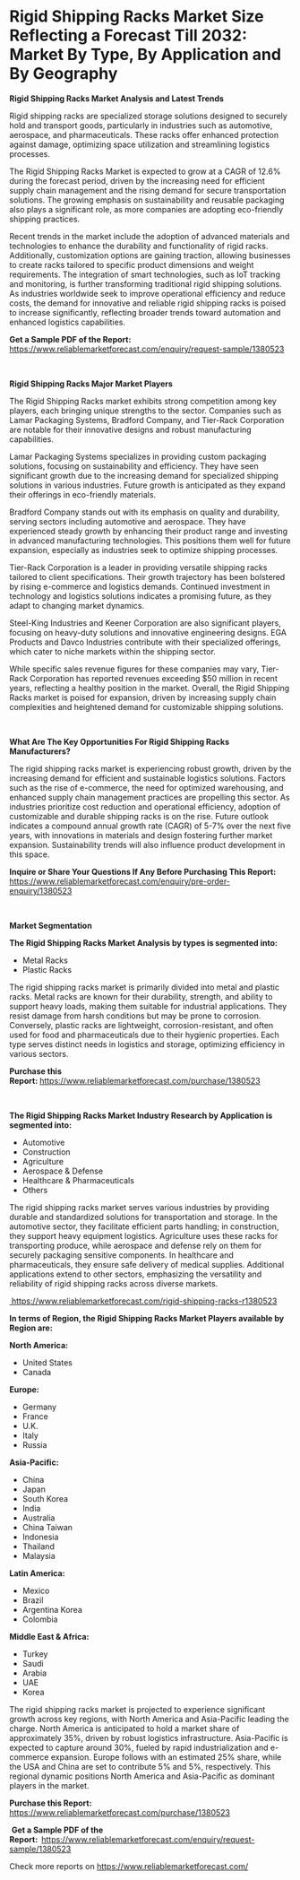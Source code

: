<p><h1>Rigid Shipping Racks Market Size Reflecting a Forecast Till 2032: Market By Type, By Application and By Geography</h1></p><p><strong>Rigid Shipping Racks Market Analysis and Latest Trends</strong></p>
<p><p>Rigid shipping racks are specialized storage solutions designed to securely hold and transport goods, particularly in industries such as automotive, aerospace, and pharmaceuticals. These racks offer enhanced protection against damage, optimizing space utilization and streamlining logistics processes. </p><p>The Rigid Shipping Racks Market is expected to grow at a CAGR of 12.6% during the forecast period, driven by the increasing need for efficient supply chain management and the rising demand for secure transportation solutions. The growing emphasis on sustainability and reusable packaging also plays a significant role, as more companies are adopting eco-friendly shipping practices. </p><p>Recent trends in the market include the adoption of advanced materials and technologies to enhance the durability and functionality of rigid racks. Additionally, customization options are gaining traction, allowing businesses to create racks tailored to specific product dimensions and weight requirements. The integration of smart technologies, such as IoT tracking and monitoring, is further transforming traditional rigid shipping solutions. As industries worldwide seek to improve operational efficiency and reduce costs, the demand for innovative and reliable rigid shipping racks is poised to increase significantly, reflecting broader trends toward automation and enhanced logistics capabilities.</p></p>
<p><strong>Get a Sample PDF of the Report:&nbsp;</strong> <a href="https://www.reliablemarketforecast.com/enquiry/request-sample/1380523?utm_campaign=2212&utm_medium=2&utm_source=Github&utm_content=ia&utm_term=24022025&utm_id=rigid-shipping-racks">https://www.reliablemarketforecast.com/enquiry/request-sample/1380523</a></p>
<p>&nbsp;</p>
<p><strong>Rigid Shipping Racks Major Market Players</strong></p>
<p><p>The Rigid Shipping Racks market exhibits strong competition among key players, each bringing unique strengths to the sector. Companies such as Lamar Packaging Systems, Bradford Company, and Tier-Rack Corporation are notable for their innovative designs and robust manufacturing capabilities. </p><p>Lamar Packaging Systems specializes in providing custom packaging solutions, focusing on sustainability and efficiency. They have seen significant growth due to the increasing demand for specialized shipping solutions in various industries. Future growth is anticipated as they expand their offerings in eco-friendly materials.</p><p>Bradford Company stands out with its emphasis on quality and durability, serving sectors including automotive and aerospace. They have experienced steady growth by enhancing their product range and investing in advanced manufacturing technologies. This positions them well for future expansion, especially as industries seek to optimize shipping processes.</p><p>Tier-Rack Corporation is a leader in providing versatile shipping racks tailored to client specifications. Their growth trajectory has been bolstered by rising e-commerce and logistics demands. Continued investment in technology and logistics solutions indicates a promising future, as they adapt to changing market dynamics.</p><p>Steel-King Industries and Keener Corporation are also significant players, focusing on heavy-duty solutions and innovative engineering designs. EGA Products and Davco Industries contribute with their specialized offerings, which cater to niche markets within the shipping sector.</p><p>While specific sales revenue figures for these companies may vary, Tier-Rack Corporation has reported revenues exceeding $50 million in recent years, reflecting a healthy position in the market. Overall, the Rigid Shipping Racks market is poised for expansion, driven by increasing supply chain complexities and heightened demand for customizable shipping solutions.</p></p>
<p>&nbsp;</p>
<p><strong>What Are The Key Opportunities For Rigid Shipping Racks Manufacturers?</strong></p>
<p><p>The rigid shipping racks market is experiencing robust growth, driven by the increasing demand for efficient and sustainable logistics solutions. Factors such as the rise of e-commerce, the need for optimized warehousing, and enhanced supply chain management practices are propelling this sector. As industries prioritize cost reduction and operational efficiency, adoption of customizable and durable shipping racks is on the rise. Future outlook indicates a compound annual growth rate (CAGR) of 5-7% over the next five years, with innovations in materials and design fostering further market expansion. Sustainability trends will also influence product development in this space.</p></p>
<p><strong>Inquire or Share Your Questions If Any Before Purchasing This Report:</strong> <a href="https://www.reliablemarketforecast.com/enquiry/pre-order-enquiry/1380523?utm_campaign=2212&utm_medium=2&utm_source=Github&utm_content=ia&utm_term=24022025&utm_id=rigid-shipping-racks">https://www.reliablemarketforecast.com/enquiry/pre-order-enquiry/1380523</a></p>
<p>&nbsp;</p>
<p><strong>Market Segmentation</strong></p>
<p><strong>The Rigid Shipping Racks Market Analysis by types is segmented into:</strong></p>
<p><ul><li>Metal Racks</li><li>Plastic Racks</li></ul></p>
<p><p>The rigid shipping racks market is primarily divided into metal and plastic racks. Metal racks are known for their durability, strength, and ability to support heavy loads, making them suitable for industrial applications. They resist damage from harsh conditions but may be prone to corrosion. Conversely, plastic racks are lightweight, corrosion-resistant, and often used for food and pharmaceuticals due to their hygienic properties. Each type serves distinct needs in logistics and storage, optimizing efficiency in various sectors.</p></p>
<p><strong>Purchase this Report:&nbsp;</strong><a href="https://www.reliablemarketforecast.com/purchase/1380523?utm_campaign=2212&utm_medium=2&utm_source=Github&utm_content=ia&utm_term=24022025&utm_id=rigid-shipping-racks">https://www.reliablemarketforecast.com/purchase/1380523</a></p>
<p>&nbsp;</p>
<p><strong>The Rigid Shipping Racks Market Industry Research by Application is segmented into:</strong></p>
<p><ul><li>Automotive</li><li>Construction</li><li>Agriculture</li><li>Aerospace & Defense</li><li>Healthcare & Pharmaceuticals</li><li>Others</li></ul></p>
<p><p>The rigid shipping racks market serves various industries by providing durable and standardized solutions for transportation and storage. In the automotive sector, they facilitate efficient parts handling; in construction, they support heavy equipment logistics. Agriculture uses these racks for transporting produce, while aerospace and defense rely on them for securely packaging sensitive components. In healthcare and pharmaceuticals, they ensure safe delivery of medical supplies. Additional applications extend to other sectors, emphasizing the versatility and reliability of rigid shipping racks across diverse markets.</p></p>
<p><a href="https://www.reliablemarketforecast.com/rigid-shipping-racks-r1380523?utm_campaign=2212&utm_medium=2&utm_source=Github&utm_content=ia&utm_term=24022025&utm_id=rigid-shipping-racks">&nbsp;https://www.reliablemarketforecast.com/rigid-shipping-racks-r1380523</a></p>
<p><strong>In terms of Region, the Rigid Shipping Racks Market Players available by Region are:</strong></p>
<p>
    <p> <strong> North America: </strong>
        <ul>
            <li>United States</li>
            <li>Canada</li>
        </ul>
        </p> 
    <p> <strong> Europe: </strong>
        <ul>
            <li>Germany</li>
            <li>France</li>
            <li>U.K.</li>
            <li>Italy</li>
            <li>Russia</li>
        </ul>
        </p> 
    <p> <strong> Asia-Pacific: </strong>
        <ul>
            <li>China</li>
            <li>Japan</li>
            <li>South Korea</li>
            <li>India</li>
            <li>Australia</li>
            <li>China Taiwan</li>
            <li>Indonesia</li>
            <li>Thailand</li>
            <li>Malaysia</li>
        </ul>
        </p> 
    <p> <strong> Latin America: </strong>
        <ul>
            <li>Mexico</li>
            <li>Brazil</li>
            <li>Argentina Korea</li>
            <li>Colombia</li>
        </ul>
        </p> 
    <p> <strong> Middle East & Africa: </strong>
        <ul>
            <li>Turkey</li>
            <li>Saudi</li>
            <li>Arabia</li>
            <li>UAE</li>
            <li>Korea</li>
        </ul>
    </p>
    </p>
<p><p>The rigid shipping racks market is projected to experience significant growth across key regions, with North America and Asia-Pacific leading the charge. North America is anticipated to hold a market share of approximately 35%, driven by robust logistics infrastructure. Asia-Pacific is expected to capture around 30%, fueled by rapid industrialization and e-commerce expansion. Europe follows with an estimated 25% share, while the USA and China are set to contribute 5% and 5%, respectively. This regional dynamic positions North America and Asia-Pacific as dominant players in the market.</p></p>
<p><strong>Purchase this Report: </strong><a href="https://www.reliablemarketforecast.com/purchase/1380523?utm_campaign=2212&utm_medium=2&utm_source=Github&utm_content=ia&utm_term=24022025&utm_id=rigid-shipping-racks">https://www.reliablemarketforecast.com/purchase/1380523</a></p>
<p>&nbsp;<strong>Get a Sample PDF of the Report:&nbsp;&nbsp;</strong><a href="https://www.reliablemarketforecast.com/enquiry/request-sample/1380523?utm_campaign=2212&utm_medium=2&utm_source=Github&utm_content=ia&utm_term=24022025&utm_id=rigid-shipping-racks">https://www.reliablemarketforecast.com/enquiry/request-sample/1380523</a></p>
<p><strong></strong></p>
<p>Check more reports on <a href="https://www.reliablemarketforecast.com/?utm_campaign=2212&utm_medium=2&utm_source=Github&utm_content=ia&utm_term=24022025&utm_id=rigid-shipping-racks">https://www.reliablemarketforecast.com/</a></p>